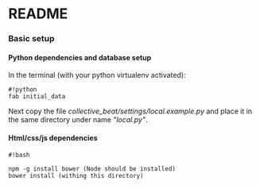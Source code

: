 # README #

### Basic setup ###
#### Python dependencies and database setup
 
 In the terminal (with your python virtualenv activated):
 
```
#!python
fab initial_data

```

Next copy the file *collective_beat/settings/local.example.py* and place it in the same directory under name *"local.py"*.

#### Html/css/js dependencies

```
#!bash

npm -g install bower (Node should be installed)
bower install (withing this directory)
```
